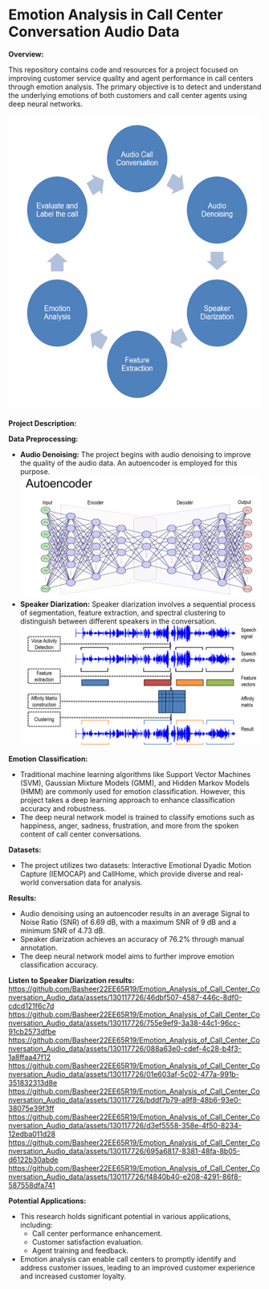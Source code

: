 # Emotion Analysis in Call Center Conversation Audio Data

**Overview:**

This repository contains code and resources for a project focused on improving customer service quality and agent performance in call centers through emotion analysis. The primary objective is to detect and understand the underlying emotions of both customers and call center agents using deep neural networks.

![Overview](https://github.com/Basheer22EE65R19/Emotion_Analysis_of_Call_Center_Conversation_Audio_data/blob/main/Images/Overview.png?raw=true)

**Project Description:**

**Data Preprocessing:**
- **Audio Denoising:** The project begins with audio denoising to improve the quality of the audio data. An autoencoder is employed for this purpose.
![Overview](https://github.com/Basheer22EE65R19/Emotion_Analysis_of_Call_Center_Conversation_Audio_data/blob/main/Images/Autoencoder.png?raw=true)
- **Speaker Diarization:** Speaker diarization involves a sequential process of segmentation, feature extraction, and spectral clustering to distinguish between different speakers in the conversation.
![Overview](https://github.com/Basheer22EE65R19/Emotion_Analysis_of_Call_Center_Conversation_Audio_data/blob/main/Images/SPD.png?raw=true)

**Emotion Classification:**
- Traditional machine learning algorithms like Support Vector Machines (SVM), Gaussian Mixture Models (GMM), and Hidden Markov Models (HMM) are commonly used for emotion classification. However, this project takes a deep learning approach to enhance classification accuracy and robustness.
- The deep neural network model is trained to classify emotions such as happiness, anger, sadness, frustration, and more from the spoken content of call center conversations.

**Datasets:**
- The project utilizes two datasets: Interactive Emotional Dyadic Motion Capture (IEMOCAP) and CallHome, which provide diverse and real-world conversation data for analysis.

**Results:**
- Audio denoising using an autoencoder results in an average Signal to Noise Ratio (SNR) of 6.69 dB, with a maximum SNR of 9 dB and a minimum SNR of 4.73 dB.
- Speaker diarization achieves an accuracy of 76.2% through manual annotation.
- The deep neural network model aims to further improve emotion classification accuracy.

**Listen to Speaker Diarization results:**
https://github.com/Basheer22EE65R19/Emotion_Analysis_of_Call_Center_Conversation_Audio_data/assets/130117726/46dbf507-4587-446c-8df0-cdcd121f6c7d
https://github.com/Basheer22EE65R19/Emotion_Analysis_of_Call_Center_Conversation_Audio_data/assets/130117726/755e9ef9-3a38-44c1-96cc-91cb2573dfbe
https://github.com/Basheer22EE65R19/Emotion_Analysis_of_Call_Center_Conversation_Audio_data/assets/130117726/088a63e0-cdef-4c28-b4f3-1a8ffaa47f12
https://github.com/Basheer22EE65R19/Emotion_Analysis_of_Call_Center_Conversation_Audio_data/assets/130117726/01e603af-5c02-477a-991b-351832313d8e
https://github.com/Basheer22EE65R19/Emotion_Analysis_of_Call_Center_Conversation_Audio_data/assets/130117726/bddf7b79-a9f8-48b6-93e0-38075e39f3ff
https://github.com/Basheer22EE65R19/Emotion_Analysis_of_Call_Center_Conversation_Audio_data/assets/130117726/d3ef5558-358e-4f50-8234-12edba011d28
https://github.com/Basheer22EE65R19/Emotion_Analysis_of_Call_Center_Conversation_Audio_data/assets/130117726/695a6817-8381-48fa-8b05-d6122b30abde
https://github.com/Basheer22EE65R19/Emotion_Analysis_of_Call_Center_Conversation_Audio_data/assets/130117726/f4840b40-e208-4291-86f8-587558dfa741


**Potential Applications:**
- This research holds significant potential in various applications, including:
  - Call center performance enhancement.
  - Customer satisfaction evaluation.
  - Agent training and feedback.
- Emotion analysis can enable call centers to promptly identify and address customer issues, leading to an improved customer experience and increased customer loyalty.



